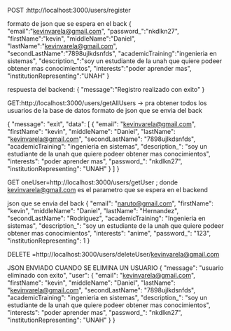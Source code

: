 POST :http://localhost:3000/users/register 

formato de json que se espera en el back
{
"email":"kevinvarela@gmail.com",
"password_":"nkdlkn27",
"firstName":"kevin",
"middleName":"Daniel",
"lastName":"kevinvarela@gmail.com",
"secondLastName":"7898ujlkdsnfds",
"academicTraining":"ingenieria en sistemas",
"description_":"soy un estudiante de la unah que quiere podeer obtener mas conocimientos",
"interests":"poder aprender mas",
"institutionRepresenting":"UNAH"
}

respuesta del backend:
{
 "message":"Registro realizado con exito"
 }


GET:http://localhost:3000/users/getAllUsers -> pra obtener todos los usuarios de la base de datos
formato de json que se envia del back

{
    "message": "exit",
    "data": [
        {
            "email": "kevinvarela@gmail.com",
            "firstName": "kevin",
            "middleName": "Daniel",
            "lastName": "kevinvarela@gmail.com",
            "secondLastName": "7898ujlkdsnfds",
            "academicTraining": "ingenieria en sistemas",
            "description_": "soy un estudiante de la unah que quiere podeer obtener mas conocimientos",
            "interests": "poder aprender mas",
            "password_": "nkdlkn27",
            "institutionRepresenting": "UNAH"
        }
    ]
}


GET oneUser=http://localhost:3000/users/getUser ; donde  kevinvarela@gmail.com es el parametro que se espera en el backend

json que se envia del back
{
    "email": "naruto@gmail.com",
    "firstName": "kevin",
    "middleName": "Daniel",
    "lastName": "Hernandez",
    "secondLastName": "Rodriguez",
    "academicTraining": "Ingenieria en sistemas",
    "description_": "soy un estudiante de la unah que quiere podeer obtener mas conocimientos",
    "interests": "anime",
    "password_": "123",
    "institutionRepresenting": 1
}

DELETE =http://localhost:3000/users/deleteUser/kevinvarela@gmail.com

JSON ENVIADO CUANDO SE ELIMINA UN USUARIO
{
    "message": "usuario eliminado con exito",
    "user": {
        "email": "kevinvarela@gmail.com",
        "firstName": "kevin",
        "middleName": "Daniel",
        "lastName": "kevinvarela@gmail.com",
        "secondLastName": "7898ujlkdsnfds",
        "academicTraining": "ingenieria en sistemas",
        "description_": "soy un estudiante de la unah que quiere podeer obtener mas conocimientos",
        "interests": "poder aprender mas",
        "password_": "nkdlkn27",
        "institutionRepresenting": "UNAH"
    }
}